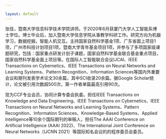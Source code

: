 ```yaml
---

layout: default 
---
```


张佳，暨南大学信息科学技术学院讲师。于2020年6月获厦门大学人工智能系博士学位。博士毕业后，加入暨南大学信息学院从事教学科研工作。研究方向为机器学习，数据挖掘，智能人机交互。主持国家自然科学基金1项、广东省面上项目1项，广州市科技计划项目1项，暨南大学青年基金项目1项，并参与了多项国家级课题研究，包括：国家重点研发计划子课题，国家自然科学基金联合基金重点项目，国家自然科学基金面上项目等。在国际人工智能联合会议IJCAI、IEEE Transactions on Cybernetics、IEEE Transactions on Neural Networks and Learning Systems、Pattern Recognition、Information Sciences等国内外重要会议和期刊发表学术论文30余篇，其中SCI收录20余篇。据Google Scholar统计，论文被引用次数超500次，第一作者单篇最高引用90次。

现为CCF专业会员，协同计算专委会执委。担任IEEE Transactions on Knowledge and Data Engineering、IEEE Transactions on Cybernetics、IEEE Transactions on Neural Networks and Learning Systems、Pattern Recognition、Information Sciences、Knowledge-Based Systems、Applied Intelligence等10余个国际期刊的审稿人，担任The AAAI Conference on Artificial Intelligence (AAAI 2022)、The International Joint Conference on Neural Networks（IJCNN 2021）等国际知名会议的的程序委员会委员。
